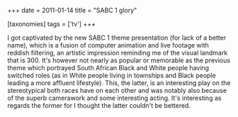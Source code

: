 +++
date = 2011-01-14
title = "SABC 1 glory"

[taxonomies]
tags = ['tv']
+++

I got captivated by the new SABC 1 theme presentation (for lack of a
better name), which is a fusion of computer animation and live footage
with reddish filtering, an artistic impression reminding me of the
visual landmark that is 300. It\'s however not nearly as popular or
memorable as the previous theme which portrayed South African Black and
White people having switched roles (as in White people living in
townships and Black people leading a more affluent lifestyle). This, the
latter, is an interesting play on the stereotypical both races have on
each other and was notably also because of the superb camerawork and
some interesting acting. It\'s interesting as regards the former for I
thought the latter couldn\'t be bettered.
